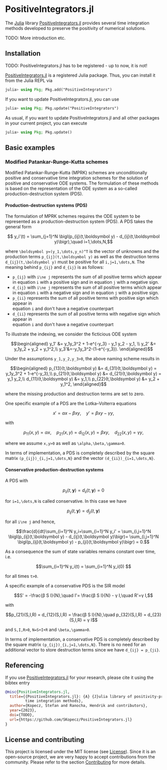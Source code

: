 # PositiveIntegrators.jl

The [Julia]() library
[PositiveIntegrators.jl](https://github.com/ranocha/PositiveIntegrators.jl)
provides several time integration methods developed to preserve the positivity
of numerical solutions.

TODO: More introduction etc.


## Installation

TODO: PositiveIntegrators.jl has to be registered - up to now, it is not!

[PositiveIntegrators.jl](https://github.com/SKopecz/PositiveIntegrators.jl)
is a registered Julia package. Thus, you can install it from the Julia REPL via
```julia
julia> using Pkg; Pkg.add("PositiveIntegrators")
```

If you want to update PositiveIntegrators.jl, you can use
```julia
julia> using Pkg; Pkg.update("PositiveIntegrators")
```
As usual, if you want to update PositiveIntegrators.jl and all other
packages in your current project, you can execute
```julia
julia> using Pkg; Pkg.update()
```


## Basic examples

### Modified Patankar-Runge-Kutta schemes

Modified Patankar-Runge-Kutta (MPRK) schemes are unconditionally positive and conservative time integration schemes for the solution of positive and conservative ODE systems. The formulation of these methods is based on the representation of the ODE system as a so-called production-destruction system (PDS).

#### Production-destruction systems (PDS)

The formulation of MPRK schemes requires the ODE system to be represented as a production-destruction system (PDS). A PDS takes the general form
```math
    y_i'(t) = \sum_{j=1}^N \bigl(p_{ij}(t,\boldsymbol y) - d_{ij}(t,\boldsymbol y)\bigr),\quad i=1,\dots,N,
```
where ``\boldsymbol y=(y_1,\dots,y_n)^T`` is the vector of unknowns and the production terms ``p_{ij}(t,\boldsymbol y)`` as well as the destruction terms ``d_{ij}(t,\boldsymbol y)`` must be positive for all ``i,j=1,\dots,N``. The meaning behind ``p_{ij}`` and ``d_{ij}`` is as follows:
* ``p_{ij}`` with ``i\ne j`` represents the sum of all positive terms which 
  appear in equation ``i`` with a positive sign and in equation ``j`` with a negative sign.
* ``d_{ij}`` with ``i\ne j`` represents the sum of all positive terms which 
  appear in equation ``i`` with a negative sign and in equation ``j`` with a positive sign.
* ``p_{ii}`` represents the sum of all positive terms with positive sign 
  which appear in   
  equation ``i`` and don't have a negative counterpart
* ``d_{ii}`` represents the sum of all positive terms with negative sign 
  which appear in   
  equation ``i`` and don't have a negative counterpart

To illustrate the indexing, we consider the ficticious ODE system
```math
\begin{aligned}
y_1' &= y_1y_3^2 + 1-e^{-y_3} - y_1 y_2 - y_1, \\
y_2' &= y_1y_2 + y_2 + y_1^2,\\
y_3'&=-y_1y_3^2-(1-e^{-y_3}).
\end{aligned}
```
Under the assumptions ``y_1,y_2,y_3>0``, the above naming scheme results in
```math
\begin{aligned}
p_{13}(t,\boldsymbol y) &= d_{31}(t,\boldsymbol y) = y_1y_3^2 + 1-e^{-y_3},\\
p_{21}(t,\boldsymbol y) &= d_{21}(t,\boldsymbol y) = y_1 y_2,\\
d_{11}(t,\boldsymbol y) &= y_1,\\
p_{22}(t,\boldsymbol y) &= y_2 + y_1^2,
\end{aligned}
```
where the missing production and destruction terms are set to zero.

One specific example of a PDS are the Lotka–Volterra equations
```math
x' = α x - β x y,\quad
y' = β x y - γ y,
```
with 
```math
p_{11}(x,y) = α x,\quad
p_{21}(x,y) = d_{12}(x, y) = β x y,\quad
d_{22}(x,y) = γ y,
```
where we assume ``x,y>0`` as well as ``\alpha,\beta,\gamma>0``.

In terms of implementation, a PDS is completely described by the square matrix ``(p_{ij})_{i,j=1,\dots,N}`` and the vector ``(d_{ii})_{i=1,\dots,N}``. 

#### Conservative production-destruction systems

A PDS with 
```math
  p_{ii}(t,\boldsymbol y)=d_{ii}(t,\boldsymbol y)=0
``` 
for ``i=1,\dots,N`` is called conservative. In this case we have
```math
  p_{ij}(t,\boldsymbol y)=d_{ji}(t,\boldsymbol y)
```
for all ``i\ne j`` and hence,
```math
\frac{d}{dt}\sum_{i=1}^N y_i=\sum_{i=1}^N y_i' = \sum_{i,j=1}^N \bigl(p_{ij}(t,\boldsymbol y) - d_{ij}(t,\boldsymbol y)\bigr)= \sum_{i,j=1}^N \bigl(p_{ij}(t,\boldsymbol y) - p_{ji}(t,\boldsymbol y)\bigr) = 0.
```
As a consequence the sum of state variables remains constant over time, i.e.
```math 
\sum_{i=1}^N y_i(t) = \sum_{i=1}^N y_i(0) 
```
for all times ``t>0``.

A specific example of a conservative PDS is the SIR model
```math
S' = -\frac{β S I}{N},\quad I'= \frac{β S I}{N} - γ I,\quad R'=γ I,
```
with
```math
p_{21}(S,I,R) = d_{12}(S,I,R) = \frac{β S I}{N},\quad p_{32}(S,I,R) = d_{23}(S,I,R) = γ I
```
and ``S,I,R>0``, ``N=S+I+R`` and ``\beta,\gamma>0``.

In terms of implementation, a conservative PDS is completely described by the square matrix ``(p_{ij})_{i,j=1,\dots,N}``. There is no need for an additional vector to store destruction terms since we have ``d_{ij} = p_{ji}``. 

## Referencing

If you use
[PositiveIntegrators.jl](https://github.com/ranocha/PositiveIntegrators.jl)
for your research, please cite it using the bibtex entry
```bibtex
@misc{PositiveIntegrators.jl,
  title={{PositiveIntegrators.jl}: {A} {J}ulia library of positivity-preserving
         time integration methods},
  author={Kopecz, Stefan and Ranocha, Hendrik and contributors},
  year={2023},
  doi={TODO},
  url={https://github.com/SKopecz/PositiveIntegrators.jl}
}
```


## License and contributing

This project is licensed under the MIT license (see [License](@ref)).
Since it is an open-source project, we are very happy to accept contributions
from the community. Please refer to the section [Contributing](@ref) for more
details.
